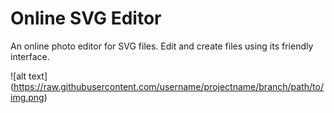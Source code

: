 # Online SVG Editor

An online photo editor for SVG files. Edit and create files using its friendly interface.

![alt text] (https://raw.githubusercontent.com/username/projectname/branch/path/to/img.png)
